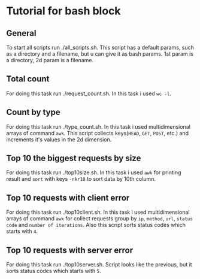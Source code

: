 # Tutorial for bash block

## General
To start all scripts run ./all_scripts.sh.
This script has a default params, such as a directory and a filename, but u can give it as bash params.
1st param is a directory, 2d param is a filename.

## Total count
For doing this task run ./request_count.sh.
In this task i used `wc -l`.

## Count by type
For doing this task run ./type_count.sh.
In this task i used multidimensional arrays of command `awk`. This script collects keys(`HEAD`, `GET`, `POST`, etc.) and increments it's values in the 2d dimension.

## Top 10 the biggest requests by size
For doing this task run ./top10size.sh.
In this task i used `awk` for printing result and `sort` with keys `-nkr10` to sort data by 10th column.

## Top 10 requests with client error
For doing this task run ./top10client.sh.
In this task i used multidimensional arrays of command `awk` for collect requests group by `ip`, `method`, `url`, `status code` and `number of iterations`. Also this script sorts status codes which starts with `4`.

## Top 10 requests with server error
For doing this task run ./top10server.sh.
Script looks like the previous, but it sorts status codes which starts with `5`.